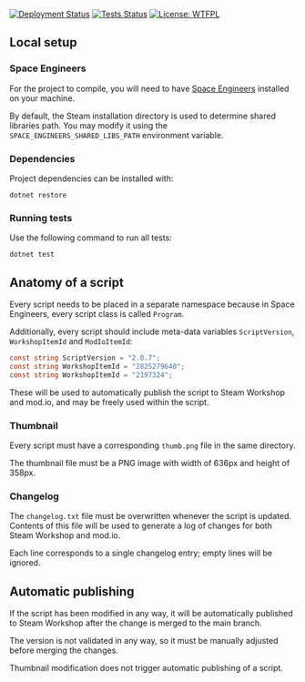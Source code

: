 [![Deployment Status](https://img.shields.io/github/workflow/status/UnhingedIndustries/scripts/Deploy%20scripts?label=Deployment&logo=steam&logoColor=lightblue)](https://github.com/UnHingedIndustries/scripts/actions/workflows/deploy.yml)
[![Tests Status](https://img.shields.io/github/workflow/status/UnhingedIndustries/scripts/Run%20all%20tests?label=Tests&logo=csharp&logoColor=lightgreen)](https://github.com/UnHingedIndustries/scripts/actions/workflows/test.yml)
[![License: WTFPL](https://img.shields.io/badge/License-WTFPL-red.svg)](http://www.wtfpl.net/txt/copying/)

## Local setup

### Space Engineers

For the project to compile, you will need to have [Space Engineers](https://www.spaceengineersgame.com/) installed on your machine.

By default, the Steam installation directory is used to determine shared libraries path.
You may modify it using the `SPACE_ENGINEERS_SHARED_LIBS_PATH` environment variable.

### Dependencies

Project dependencies can be installed with:

```shell
dotnet restore
```

### Running tests

Use the following command to run all tests:

```shell
dotnet test
```

## Anatomy of a script

Every script needs to be placed in a separate namespace because in Space Engineers, every script class is called `Program`.

Additionally, every script should include meta-data variables `ScriptVersion`, `WorkshopItemId` and `ModIoItemId`:

```csharp
const string ScriptVersion = "2.0.7";
const string WorkshopItemId = "2825279640";
const string WorkshopItemId = "2197324";
```

These will be used to automatically publish the script to Steam Workshop and mod.io, and may be freely used within the script.

### Thumbnail

Every script must have a corresponding `thumb.png` file in the same directory.

The thumbnail file must be a PNG image with width of 636px and height of 358px.

### Changelog

The `changelog.txt` file must be overwritten whenever the script is updated.
Contents of this file will be used to generate a log of changes for both Steam Workshop and mod.io.

Each line corresponds to a single changelog entry; empty lines will be ignored.

## Automatic publishing

If the script has been modified in any way, it will be automatically published to Steam Workshop after the change is merged to the main branch.

The version is not validated in any way, so it must be manually adjusted before merging the changes.

Thumbnail modification does not trigger automatic publishing of a script.